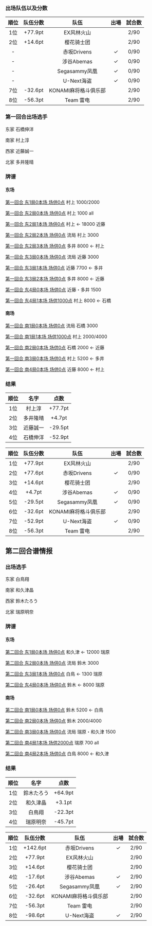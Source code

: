 ### 出场队伍以及分数
| 順位|队伍分数| 队伍               | 出場   | 試合数 |
|:---:|:------:|:------------------:|:------:|:------:|
|1位  |+77.9pt |EX风林火山          |        |2/90    |
|2位  |+14.6pt |樱花骑士团          |        |2/90    |
|-    |        |赤坂Drivens         | &check;|0/90    |
|-    |        |涉谷Abemas          | &check;|0/90    |
|-    |        |Segasammy凤凰       | &check;|0/90    |
|-    |        |U-Next海盗          | &check;|0/90    |
|7位  |-32.6pt |KONAMI麻将格斗俱乐部|        |2/90    |
|8位  |-56.3pt |Team 雷电           |        |2/90    |

### 第一回合出场选手
东家 石橋伸洋 

南家 村上淳

西家 近藤誠一 

北家 多井隆晴 

### 牌谱

#### 东场
[第一回合 东1局0本场 场供0点](http://tenhou.net/5/#json=%7B%22title%22%3A%5B%22M%E3%83%AA%E3%83%BC%E3%82%B02020%E3%80%80%E3%83%AC%E3%82%AE%E3%83%A5%E3%83%A9%E3%83%BC%E3%82%B7%E3%83%BC%E3%82%BA%E3%83%B3%2010%2F6%28%E7%81%AB%29%22%2c%22%E7%AC%AC1%E8%A9%A6%E5%90%88%E3%80%80%E6%9D%B11-0%20%E4%BE%9B%E8%A8%970%E7%82%B9%22%5D%2c%22name%22%3A%5B%22%E7%9F%B3%E6%A9%8B%E4%BC%B8%E6%B4%8B%28Pr%29%22%2c%22%E6%9D%91%E4%B8%8A%E6%B7%B3%28Dr%29%22%2c%22%E8%BF%91%E8%97%A4%E8%AA%A0%E4%B8%80%28Px%29%22%2c%22%E5%A4%9A%E4%BA%95%E9%9A%86%E6%99%B4%28Ab%29%22%5D%2c%22rule%22%3A%7B%22aka%22%3A1%7D%2c%22log%22%3A%5B%5B%5B0%2c0%2c0%5D%2c%5B25000%2c25000%2c25000%2c25000%5D%2c%5B16%5D%2c%5B17%5D%2c%5B44%2c23%2c32%2c34%2c38%2c26%2c27%2c23%2c13%2c17%2c43%2c29%2c14%5D%2c%5B11%2c24%2c24%2c37%2c22%2c12%2c17%2c51%2c45%2c31%2c16%2c35%2c25%2c18%5D%2c%5B60%2c29%2c38%2c60%2c43%2c44%2c34%2c12%2c60%2c32%2c31%2c16%2c%22r35%22%2c60%5D%2c%5B19%2c19%2c13%2c13%2c52%2c26%2c32%2c32%2c47%2c35%2c43%2c44%2c46%5D%2c%5B31%2c29%2c37%2c36%2c33%2c23%2c41%2c15%2c24%2c42%2c15%2c39%2c46%2c13%5D%2c%5B47%2c46%2c43%2c44%2c29%2c60%2c60%2c32%2c%22r15%22%2c60%2c60%2c60%2c60%5D%2c%5B21%2c21%2c29%2c46%2c43%2c44%2c47%2c14%2c31%2c33%2c35%2c38%2c39%5D%2c%5B42%2c18%2c42%2c53%2c32%2c33%2c29%2c19%2c45%2c16%2c33%2c21%2c22%5D%2c%5B14%2c60%2c35%2c60%2c33%2c60%2c32%2c38%2c29%2c42%2c16%2c60%2c33%5D%2c%5B34%2c37%2c38%2c12%2c12%2c11%2c15%2c22%2c22%2c26%2c28%2c28%2c44%5D%2c%5B18%2c42%2c14%2c18%2c46%2c14%2c37%2c24%2c41%2c47%2c36%2c27%2c45%5D%2c%5B60%2c60%2c11%2c60%2c34%2c26%2c44%2c38%2c15%2c41%2c47%2c12%2c46%5D%2c%5B%22%E5%92%8C%E4%BA%86%22%2c%5B-2000%2c6000%2c-1000%2c-1000%5D%2c%5B1%2c1%2c1%2c%2230%E7%AC%A63%E9%A3%9C1000-2000%E7%82%B9%22%2c%22%E7%AB%8B%E7%9B%B4%281%E9%A3%9C%29%22%2c%22%E9%96%80%E5%89%8D%E6%B8%85%E8%87%AA%E6%91%B8%E5%92%8C%281%E9%A3%9C%29%22%2c%22%E8%B5%A4%E3%83%89%E3%83%A9%281%E9%A3%9C%29%22%5D%5D%5D%5D%7D) 村上 1000/2000

[第一回合 东2局0本场 场供0点](http://tenhou.net/5/#json=%7B%22title%22%3A%5B%22M%E3%83%AA%E3%83%BC%E3%82%B02020%E3%80%80%E3%83%AC%E3%82%AE%E3%83%A5%E3%83%A9%E3%83%BC%E3%82%B7%E3%83%BC%E3%82%BA%E3%83%B3%2010%2F6%28%E6%9C%88%29%22%2c%22%E7%AC%AC1%E8%A9%A6%E5%90%88%E3%80%80%E6%9D%B12-0%20%E4%BE%9B%E8%A8%970%E7%82%B9%22%5D%2c%22name%22%3A%5B%22%E7%9F%B3%E6%A9%8B%E4%BC%B8%E6%B4%8B%28Pr%29%22%2c%22%E6%9D%91%E4%B8%8A%E6%B7%B3%28Dr%29%22%2c%22%E8%BF%91%E8%97%A4%E8%AA%A0%E4%B8%80%28Px%29%22%2c%22%E5%A4%9A%E4%BA%95%E9%9A%86%E6%99%B4%28Ab%29%22%5D%2c%22rule%22%3A%7B%22aka%22%3A1%7D%2c%22log%22%3A%5B%5B%5B1%2c0%2c0%5D%2c%5B22000%2c30000%2c24000%2c24000%5D%2c%5B43%5D%2c%5B13%5D%2c%5B26%2c43%2c42%2c44%2c32%2c53%2c38%2c38%2c21%2c22%2c12%2c16%2c19%5D%2c%5B42%2c24%2c47%2c23%2c32%2c44%2c21%2c%22c252426%22%2c31%2c19%2c19%2c19%5D%2c%5B19%2c21%2c32%2c12%2c60%2c43%2c16%2c47%2c60%2c60%2c60%2c60%5D%2c%5B46%2c29%2c43%2c31%2c11%2c47%2c18%2c27%2c28%2c29%2c37%2c38%2c39%5D%2c%5B37%2c33%2c14%2c12%2c13%2c46%2c41%2c26%2c18%2c17%2c27%2c24%2c18%5D%2c%5B47%2c46%2c43%2c14%2c37%2c60%2c60%2c33%2c%22r31%22%2c60%2c60%2c60%5D%2c%5B43%2c23%2c23%2c25%2c27%2c33%2c36%2c45%2c45%2c14%2c16%2c16%2c42%5D%2c%5B47%2c52%2c21%2c31%2c14%2c12%2c28%2c33%2c45%2c17%2c26%2c46%5D%2c%5B43%2c47%2c60%2c14%2c60%2c60%2c36%2c28%2c31%2c45%2c27%2c60%5D%2c%5B44%2c31%2c32%2c37%2c38%2c16%2c18%2c41%2c47%2c25%2c26%2c28%2c11%5D%2c%5B39%2c12%2c41%2c37%2c13%2c15%2c25%2c11%2c11%2c24%2c35%2c22%5D%2c%5B11%2c60%2c28%2c47%2c60%2c18%2c37%2c25%2c37%2c31%2c41%2c24%5D%2c%5B%22%E5%92%8C%E4%BA%86%22%2c%5B-1000%2c4000%2c-1000%2c-1000%5D%2c%5B1%2c1%2c1%2c%2230%E7%AC%A62%E9%A3%9C1000%E7%82%B9%E2%88%80%22%2c%22%E7%AB%8B%E7%9B%B4%281%E9%A3%9C%29%22%2c%22%E9%96%80%E5%89%8D%E6%B8%85%E8%87%AA%E6%91%B8%E5%92%8C%281%E9%A3%9C%29%22%5D%5D%5D%5D%7D) 村上  1000 all

[第一回合 东2局1本场 场供0点](http://tenhou.net/5/#json=%7B%22title%22%3A%5B%22M%E3%83%AA%E3%83%BC%E3%82%B02020%E3%80%80%E3%83%AC%E3%82%AE%E3%83%A5%E3%83%A9%E3%83%BC%E3%82%B7%E3%83%BC%E3%82%BA%E3%83%B3%2010%2F6%28%E7%81%AB%29%22%2c%22%E7%AC%AC1%E8%A9%A6%E5%90%88%E3%80%80%E6%9D%B12-1%20%E4%BE%9B%E8%A8%970%E7%82%B9%22%5D%2c%22name%22%3A%5B%22%E7%9F%B3%E6%A9%8B%E4%BC%B8%E6%B4%8B%28Pr%29%22%2c%22%E6%9D%91%E4%B8%8A%E6%B7%B3%28Dr%29%22%2c%22%E8%BF%91%E8%97%A4%E8%AA%A0%E4%B8%80%28Px%29%22%2c%22%E5%A4%9A%E4%BA%95%E9%9A%86%E6%99%B4%28Ab%29%22%5D%2c%22rule%22%3A%7B%22aka%22%3A1%7D%2c%22log%22%3A%5B%5B%5B1%2c1%2c0%5D%2c%5B21000%2c33000%2c23000%2c23000%5D%2c%5B32%5D%2c%5B15%5D%2c%5B37%2c43%2c43%2c42%2c46%2c45%2c23%2c24%2c27%2c27%2c29%2c34%2c17%5D%2c%5B13%2c23%2c22%2c27%2c31%2c22%2c41%2c29%2c47%2c14%5D%2c%5B42%2c46%2c45%2c29%2c60%2c37%2c60%2c60%2c60%2c60%5D%2c%5B31%2c33%2c34%2c12%2c13%2c14%2c42%2c16%2c16%2c36%2c36%2c37%2c37%5D%2c%5B27%2c19%2c43%2c47%2c44%2c15%2c38%2c21%2c38%2c14%2c26%5D%2c%5B42%2c60%2c31%2c43%2c60%2c27%2c47%2c60%2c12%2c%22r14%22%2c60%5D%2c%5B21%2c22%2c23%2c28%2c17%2c32%2c33%2c33%2c34%2c36%2c39%2c41%2c47%5D%2c%5B35%2c41%2c53%2c28%2c25%2c13%2c11%2c42%2c%22c121113%22%2c51%2c32%5D%2c%5B41%2c60%2c39%2c47%2c60%2c17%2c35%2c60%2c36%2c60%2c60%5D%2c%5B47%2c11%2c11%2c17%2c19%2c19%2c21%2c22%2c25%2c52%2c26%2c46%2c42%5D%2c%5B29%2c36%2c41%2c28%2c32%2c16%2c43%2c19%2c18%2c12%5D%2c%5B60%2c46%2c47%2c60%2c22%2c21%2c32%2c25%2c43%2c42%5D%2c%5B%22%E5%92%8C%E4%BA%86%22%2c%5B0%2c19300%2c-18300%2c0%5D%2c%5B1%2c2%2c1%2c%22%E8%B7%B3%E6%BA%8018000%E7%82%B9%22%2c%22%E7%AB%8B%E7%9B%B4%281%E9%A3%9C%29%22%2c%22%E6%96%AD%E5%B9%BA%E4%B9%9D%281%E9%A3%9C%29%22%2c%22%E5%B9%B3%E5%92%8C%281%E9%A3%9C%29%22%2c%22%E4%B8%80%E7%9B%83%E5%8F%A3%281%E9%A3%9C%29%22%2c%22%E3%83%89%E3%83%A9%281%E9%A3%9C%29%22%2c%22%E8%A3%8F%E3%83%89%E3%83%A9%282%E9%A3%9C%29%22%5D%5D%5D%5D%7D) 村上 <- 18000 近藤

[第一回合 东2局2本场 场供0点](http://tenhou.net/5/#json=%7B%22title%22%3A%5B%22M%E3%83%AA%E3%83%BC%E3%82%B02020%E3%80%80%E3%83%AC%E3%82%AE%E3%83%A5%E3%83%A9%E3%83%BC%E3%82%B7%E3%83%BC%E3%82%BA%E3%83%B3%2010%2F6%28%E7%81%AB%29%22%2c%22%E7%AC%AC1%E8%A9%A6%E5%90%88%E3%80%80%E6%9D%B12-2%20%E4%BE%9B%E8%A8%970%E7%82%B9%22%5D%2c%22name%22%3A%5B%22%E7%9F%B3%E6%A9%8B%E4%BC%B8%E6%B4%8B%28Pr%29%22%2c%22%E6%9D%91%E4%B8%8A%E6%B7%B3%28Dr%29%22%2c%22%E8%BF%91%E8%97%A4%E8%AA%A0%E4%B8%80%28Px%29%22%2c%22%E5%A4%9A%E4%BA%95%E9%9A%86%E6%99%B4%28Ab%29%22%5D%2c%22rule%22%3A%7B%22aka%22%3A1%7D%2c%22log%22%3A%5B%5B%5B1%2c2%2c0%5D%2c%5B21000%2c51300%2c4700%2c23000%5D%2c%5B14%5D%2c%5B%5D%2c%5B11%2c16%2c18%2c21%2c22%2c27%2c28%2c33%2c34%2c53%2c39%2c45%2c43%5D%2c%5B18%2c27%2c32%2c35%2c14%2c16%2c51%2c23%2c17%2c21%2c25%2c46%2c33%2c17%2c45%2c26%2c13%5D%2c%5B11%2c43%2c45%2c39%2c22%2c21%2c18%2c18%2c35%2c32%2c53%2c34%2c60%2c33%2c60%2c51%2c60%5D%2c%5B21%2c23%2c12%2c47%2c26%2c29%2c42%2c43%2c44%2c41%2c41%2c37%2c34%5D%2c%5B42%2c24%2c15%2c%2241p4141%22%2c37%2c32%2c%22c222123%22%2c23%2c45%2c36%2c13%2c37%2c38%2c43%2c11%2c41%2c11%2c25%2c36%5D%2c%5B37%2c34%2c12%2c44%2c60%2c60%2c47%2c29%2c60%2c60%2c60%2c60%2c60%2c26%2c60%2c%2241k414141%22%2c60%2c15%2c60%5D%2c%5B11%2c15%2c19%2c46%2c47%2c44%2c31%2c34%2c36%2c25%2c27%2c28%2c29%5D%2c%5B32%2c14%2c45%2c31%2c34%2c12%2c19%2c12%2c17%2c24%2c13%2c14%2c47%2c29%2c19%2c18%2c16%2c29%5D%2c%5B44%2c19%2c31%2c60%2c11%2c60%2c47%2c60%2c36%2c32%2c45%2c34%2c34%2c60%2c47%2c19%2c13%2c60%5D%2c%5B46%2c44%2c41%2c21%2c22%2c23%2c24%2c16%2c33%2c33%2c35%2c38%2c39%5D%2c%5B24%2c19%2c31%2c22%2c39%2c44%2c13%2c42%2c42%2c26%2c52%2c37%2c47%2c32%2c18%2c31%2c26%2c22%5D%2c%5B44%2c60%2c41%2c46%2c21%2c60%2c60%2c38%2c31%2c35%2c39%2c60%2c39%2c47%2c32%2c60%2c33%2c33%5D%2c%5B%22%E6%B5%81%E5%B1%80%22%2c%5B-1000%2c3000%2c-1000%2c-1000%5D%5D%5D%5D%7D) 流局 村上 3000

[第一回合 东2局3本场 场供0点](http://tenhou.net/5/#json=%7B%22title%22%3A%5B%22M%E3%83%AA%E3%83%BC%E3%82%B02020%E3%80%80%E3%83%AC%E3%82%AE%E3%83%A5%E3%83%A9%E3%83%BC%E3%82%B7%E3%83%BC%E3%82%BA%E3%83%B3%2010%2F6%28%E7%81%AB%29%22%2c%22%E7%AC%AC1%E8%A9%A6%E5%90%88%E3%80%80%E6%9D%B12-3%20%E4%BE%9B%E8%A8%970%E7%82%B9%22%5D%2c%22name%22%3A%5B%22%E7%9F%B3%E6%A9%8B%E4%BC%B8%E6%B4%8B%28Pr%29%22%2c%22%E6%9D%91%E4%B8%8A%E6%B7%B3%28Dr%29%22%2c%22%E8%BF%91%E8%97%A4%E8%AA%A0%E4%B8%80%28Px%29%22%2c%22%E5%A4%9A%E4%BA%95%E9%9A%86%E6%99%B4%28Ab%29%22%5D%2c%22rule%22%3A%7B%22aka%22%3A1%7D%2c%22log%22%3A%5B%5B%5B1%2c3%2c0%5D%2c%5B20000%2c54300%2c3700%2c22000%5D%2c%5B29%5D%2c%5B14%5D%2c%5B32%2c33%2c36%2c37%2c38%2c11%2c11%2c13%2c16%2c21%2c22%2c25%2c26%5D%2c%5B42%2c44%2c27%2c39%2c35%2c22%2c46%2c28%2c16%2c32%5D%2c%5B60%2c60%2c13%2c60%2c38%2c33%2c35%2c21%2c46%2c37%5D%2c%5B12%2c14%2c15%2c16%2c17%2c19%2c21%2c28%2c22%2c35%2c37%2c43%2c47%5D%2c%5B18%2c43%2c31%2c38%2c33%2c36%2c17%2c21%2c46%2c13%2c14%5D%2c%5B47%2c28%2c60%2c35%2c60%2c%22r12%22%2c60%2c60%2c60%2c60%2c60%5D%2c%5B44%2c11%2c51%2c16%2c19%2c23%2c28%2c45%2c42%2c31%2c32%2c38%2c38%5D%2c%5B24%2c26%2c27%2c33%2c12%2c39%2c43%2c34%2c41%2c47%5D%2c%5B44%2c19%2c11%2c45%2c60%2c42%2c60%2c31%2c39%2c60%5D%2c%5B36%2c37%2c12%2c13%2c15%2c24%2c25%2c26%2c27%2c42%2c42%2c43%2c46%5D%2c%5B23%2c23%2c41%2c52%2c34%2c19%2c17%2c34%2c53%2c37%5D%2c%5B46%2c60%2c60%2c15%2c60%2c43%2c60%2c60%2c%22r19%22%2c60%5D%2c%5B%22%E5%92%8C%E4%BA%86%22%2c%5B0%2c-8900%2c0%2c10900%5D%2c%5B3%2c1%2c3%2c%22%E6%BA%80%E8%B2%AB8000%E7%82%B9%22%2c%22%E7%AB%8B%E7%9B%B4%281%E9%A3%9C%29%22%2c%22%E5%B9%B3%E5%92%8C%281%E9%A3%9C%29%22%2c%22%E8%B5%A4%E3%83%89%E3%83%A9%282%E9%A3%9C%29%22%5D%5D%5D%5D%7D) 多井 8000 <- 村上

[第一回合 东3局0本场 场供0点](http://tenhou.net/5/#json=%7B%22title%22%3A%5B%22M%E3%83%AA%E3%83%BC%E3%82%B02020%E3%80%80%E3%83%AC%E3%82%AE%E3%83%A5%E3%83%A9%E3%83%BC%E3%82%B7%E3%83%BC%E3%82%BA%E3%83%B3%2010%2F6%28%E7%81%AB%29%22%2c%22%E7%AC%AC1%E8%A9%A6%E5%90%88%E3%80%80%E6%9D%B13-0%20%E4%BE%9B%E8%A8%970%E7%82%B9%22%5D%2c%22name%22%3A%5B%22%E7%9F%B3%E6%A9%8B%E4%BC%B8%E6%B4%8B%28Pr%29%22%2c%22%E6%9D%91%E4%B8%8A%E6%B7%B3%28Dr%29%22%2c%22%E8%BF%91%E8%97%A4%E8%AA%A0%E4%B8%80%28Px%29%22%2c%22%E5%A4%9A%E4%BA%95%E9%9A%86%E6%99%B4%28Ab%29%22%5D%2c%22rule%22%3A%7B%22aka%22%3A1%7D%2c%22log%22%3A%5B%5B%5B2%2c0%2c0%5D%2c%5B20000%2c44400%2c3700%2c31900%5D%2c%5B41%5D%2c%5B%5D%2c%5B13%2c13%2c14%2c14%2c34%2c53%2c25%2c28%2c28%2c39%2c44%2c42%2c18%5D%2c%5B34%2c47%2c37%2c33%2c29%2c17%2c39%2c25%2c21%2c15%2c32%2c24%2c15%2c12%2c32%2c36%2c22%5D%2c%5B39%2c60%2c18%2c37%2c60%2c60%2c44%2c39%2c60%2c28%2c28%2c14%2c13%2c13%2c14%2c25%2c60%5D%2c%5B12%2c14%2c15%2c17%2c22%2c32%2c36%2c38%2c26%2c27%2c27%2c27%2c45%5D%2c%5B31%2c39%2c34%2c35%2c16%2c12%2c45%2c23%2c42%2c26%2c31%2c26%2c24%2c19%2c11%2c46%2c%22c222324%22%5D%2c%5B45%2c22%2c12%2c17%2c31%2c32%2c60%2c12%2c14%2c16%2c60%2c27%2c27%2c27%2c19%2c11%2c46%5D%2c%5B21%2c22%2c24%2c29%2c41%2c41%2c16%2c17%2c17%2c37%2c38%2c38%2c44%5D%2c%5B36%2c51%2c44%2c13%2c37%2c28%2c46%2c%224141p41%22%2c47%2c24%2c11%2c18%2c16%2c18%2c18%2c25%2c52%2c46%2c23%5D%2c%5B44%2c29%2c60%2c21%2c13%2c60%2c60%2c17%2c60%2c22%2c60%2c60%2c60%2c60%2c60%2c60%2c60%2c60%2c60%5D%2c%5B21%2c22%2c23%2c23%2c28%2c34%2c35%2c11%2c13%2c14%2c16%2c44%2c39%5D%2c%5B19%2c12%2c42%2c41%2c36%2c43%2c43%2c32%2c19%2c31%2c46%2c27%2c29%2c35%2c45%2c33%2c11%2c47%2c31%5D%2c%5B60%2c39%2c44%2c23%2c28%2c60%2c41%2c60%2c60%2c43%2c60%2c16%2c31%2c27%2c14%2c29%2c60%2c60%2c23%5D%2c%5B%22%E6%B5%81%E5%B1%80%22%2c%5B-1000%2c-1000%2c3000%2c-1000%5D%5D%5D%5D%7D) 流局 近藤 3000

[第一回合 东3局1本场 场供0点](http://tenhou.net/5/#json=%7B%22title%22%3A%5B%22M%E3%83%AA%E3%83%BC%E3%82%B02020%E3%80%80%E3%83%AC%E3%82%AE%E3%83%A5%E3%83%A9%E3%83%BC%E3%82%B7%E3%83%BC%E3%82%BA%E3%83%B3%2010%2F6%28%E7%81%AB%29%22%2c%22%E7%AC%AC1%E8%A9%A6%E5%90%88%E3%80%80%E6%9D%B13-1%20%E4%BE%9B%E8%A8%970%E7%82%B9%22%5D%2c%22name%22%3A%5B%22%E7%9F%B3%E6%A9%8B%E4%BC%B8%E6%B4%8B%28Pr%29%22%2c%22%E6%9D%91%E4%B8%8A%E6%B7%B3%28Dr%29%22%2c%22%E8%BF%91%E8%97%A4%E8%AA%A0%E4%B8%80%28Px%29%22%2c%22%E5%A4%9A%E4%BA%95%E9%9A%86%E6%99%B4%28Ab%29%22%5D%2c%22rule%22%3A%7B%22aka%22%3A1%7D%2c%22log%22%3A%5B%5B%5B2%2c1%2c0%5D%2c%5B19000%2c43400%2c6700%2c30900%5D%2c%5B34%5D%2c%5B18%5D%2c%5B42%2c31%2c31%2c33%2c36%2c21%2c22%2c25%2c26%2c28%2c28%2c14%2c16%5D%2c%5B13%2c35%2c27%2c44%2c12%2c52%2c37%2c39%2c14%2c24%2c43%2c24%2c45%5D%2c%5B42%2c16%2c22%2c21%2c44%2c25%2c%22r33%22%2c60%2c60%2c60%2c60%2c60%2c60%5D%2c%5B42%2c31%2c38%2c11%2c11%2c11%2c12%2c18%2c45%2c22%2c25%2c26%2c29%5D%2c%5B39%2c32%2c53%2c47%2c38%2c44%2c23%2c34%2c46%2c31%2c17%2c34%2c44%5D%2c%5B45%2c29%2c22%2c18%2c12%2c42%2c25%2c39%2c11%2c11%2c11%2c23%2c44%5D%2c%5B11%2c12%2c13%2c17%2c32%2c34%2c35%2c35%2c37%2c38%2c21%2c46%2c44%5D%2c%5B19%2c33%2c15%2c19%2c27%2c17%2c33%2c18%2c22%2c23%2c43%2c39%2c42%2c21%5D%2c%5B44%2c21%2c46%2c60%2c60%2c15%2c19%2c33%2c60%2c60%2c60%2c%22r18%22%2c60%2c60%5D%2c%5B42%2c16%2c16%2c47%2c21%2c23%2c28%2c29%2c32%2c36%2c37%2c41%2c19%5D%2c%5B45%2c41%2c26%2c13%2c14%2c15%2c16%2c39%2c43%2c26%2c17%2c36%2c14%2c38%5D%2c%5B19%2c32%2c29%2c47%2c23%2c45%2c21%2c16%2c39%2c16%2c43%2c42%2c15%2c17%5D%2c%5B%22%E5%92%8C%E4%BA%86%22%2c%5B0%2c0%2c10000%2c-8000%5D%2c%5B2%2c3%2c2%2c%2240%E7%AC%A63%E9%A3%9C7700%E7%82%B9%22%2c%22%E7%AB%8B%E7%9B%B4%281%E9%A3%9C%29%22%2c%22%E3%83%89%E3%83%A9%282%E9%A3%9C%29%22%5D%5D%5D%5D%7D) 近藤 7700 <- 多井

[第一回合 东3局2本场 场供0点](http://tenhou.net/5/#json=%7B%22title%22%3A%5B%22M%E3%83%AA%E3%83%BC%E3%82%B02020%E3%80%80%E3%83%AC%E3%82%AE%E3%83%A5%E3%83%A9%E3%83%BC%E3%82%B7%E3%83%BC%E3%82%BA%E3%83%B3%2010%2F6%28%E7%81%AB%29%22%2c%22%E7%AC%AC1%E8%A9%A6%E5%90%88%E3%80%80%E6%9D%B13-2%20%E4%BE%9B%E8%A8%970%E7%82%B9%22%5D%2c%22name%22%3A%5B%22%E7%9F%B3%E6%A9%8B%E4%BC%B8%E6%B4%8B%28Pr%29%22%2c%22%E6%9D%91%E4%B8%8A%E6%B7%B3%28Dr%29%22%2c%22%E8%BF%91%E8%97%A4%E8%AA%A0%E4%B8%80%28Px%29%22%2c%22%E5%A4%9A%E4%BA%95%E9%9A%86%E6%99%B4%28Ab%29%22%5D%2c%22rule%22%3A%7B%22aka%22%3A1%7D%2c%22log%22%3A%5B%5B%5B2%2c2%2c0%5D%2c%5B18000%2c43400%2c15700%2c22900%5D%2c%5B24%5D%2c%5B%5D%2c%5B43%2c43%2c44%2c44%2c22%2c22%2c13%2c13%2c14%2c18%2c19%2c36%2c28%5D%2c%5B27%2c%22c511314%22%2c25%2c36%2c31%2c32%2c35%2c47%2c12%5D%2c%5B19%2c36%2c13%2c60%2c60%2c18%2c22%2c22%2c28%5D%2c%5B32%2c23%2c23%2c11%2c11%2c26%2c27%2c45%2c16%2c17%2c14%2c39%2c42%5D%2c%5B19%2c26%2c33%2c22%2c42%2c11%2c24%2c18%2c37%5D%2c%5B45%2c42%2c26%2c23%2c39%2c14%2c23%2c16%2c22%5D%2c%5B11%2c12%2c12%2c13%2c13%2c46%2c45%2c45%2c35%2c36%2c38%2c22%2c23%5D%2c%5B38%2c41%2c28%2c24%2c25%2c26%2c14%2c31%2c16%2c35%5D%2c%5B46%2c60%2c60%2c45%2c22%2c23%2c%22r45%22%2c60%2c60%2c60%5D%2c%5B51%2c31%2c32%2c34%2c34%2c53%2c37%2c38%2c42%2c47%2c19%2c46%2c46%5D%2c%5B%22p464646%22%2c34%2c28%2c39%2c24%2c33%2c18%2c16%2c15%5D%2c%5B19%2c51%2c60%2c47%2c60%2c42%2c60%2c60%2c60%5D%2c%5B%22%E5%92%8C%E4%BA%86%22%2c%5B0%2c0%2c-8600%2c9600%5D%2c%5B3%2c2%2c3%2c%22%E6%BA%80%E8%B2%AB8000%E7%82%B9%22%2c%22%E6%B7%B7%E4%B8%80%E8%89%B2%282%E9%A3%9C%29%22%2c%22%E5%BD%B9%E7%89%8C%20%E7%99%BC%281%E9%A3%9C%29%22%2c%22%E8%B5%A4%E3%83%89%E3%83%A9%281%E9%A3%9C%29%22%5D%5D%5D%5D%7D) 多井 8000 <- 近藤

[第一回合 东4局0本场 场供0点](http://tenhou.net/5/#json=%7B%22title%22%3A%5B%22M%E3%83%AA%E3%83%BC%E3%82%B02020%E3%80%80%E3%83%AC%E3%82%AE%E3%83%A5%E3%83%A9%E3%83%BC%E3%82%B7%E3%83%BC%E3%82%BA%E3%83%B3%2010%2F6%28%E7%81%AB%29%22%2c%22%E7%AC%AC1%E8%A9%A6%E5%90%88%E3%80%80%E6%9D%B14-0%20%E4%BE%9B%E8%A8%970%E7%82%B9%22%5D%2c%22name%22%3A%5B%22%E7%9F%B3%E6%A9%8B%E4%BC%B8%E6%B4%8B%28Pr%29%22%2c%22%E6%9D%91%E4%B8%8A%E6%B7%B3%28Dr%29%22%2c%22%E8%BF%91%E8%97%A4%E8%AA%A0%E4%B8%80%28Px%29%22%2c%22%E5%A4%9A%E4%BA%95%E9%9A%86%E6%99%B4%28Ab%29%22%5D%2c%22rule%22%3A%7B%22aka%22%3A1%7D%2c%22log%22%3A%5B%5B%5B3%2c0%2c0%5D%2c%5B18000%2c43400%2c6100%2c32500%5D%2c%5B14%5D%2c%5B%5D%2c%5B42%2c44%2c45%2c17%2c18%2c19%2c32%2c22%2c26%2c28%2c12%2c35%2c39%5D%2c%5B38%2c37%2c33%2c33%2c16%2c19%2c11%2c23%2c12%2c15%2c46%2c16%2c38%2c21%2c12%2c46%2c39%2c31%5D%2c%5B44%2c45%2c22%2c26%2c32%2c42%2c37%2c35%2c33%2c33%2c19%2c38%2c60%2c28%2c11%2c19%2c18%2c60%5D%2c%5B36%2c36%2c42%2c42%2c22%2c25%2c27%2c27%2c29%2c46%2c43%2c47%2c11%5D%2c%5B39%2c29%2c14%2c34%2c12%2c32%2c13%2c15%2c51%2c13%2c28%2c27%2c35%2c18%2c29%2c17%2c47%5D%2c%5B47%2c22%2c29%2c29%2c42%2c34%2c60%2c42%2c32%2c60%2c60%2c36%2c11%2c25%2c60%2c36%2c35%5D%2c%5B45%2c14%2c16%2c17%2c41%2c38%2c23%2c24%2c25%2c26%2c28%2c44%2c44%5D%2c%5B45%2c%2245p4545%22%2c36%2c34%2c35%2c21%2c21%2c11%2c24%2c34%2c22%2c31%2c43%2c23%2c24%2c39%2c43%2c15%5D%2c%5B38%2c14%2c60%2c41%2c26%2c44%2c44%2c35%2c34%2c60%2c28%2c60%2c60%2c11%2c25%2c22%2c60%2c39%5D%2c%5B13%2c13%2c14%2c17%2c18%2c32%2c33%2c37%2c23%2c24%2c26%2c29%2c41%5D%2c%5B31%2c22%2c37%2c19%2c32%2c44%2c34%2c53%2c33%2c31%2c19%2c38%2c47%2c11%2c25%2c18%2c41%2c42%5D%2c%5B29%2c41%2c26%2c%22r13%22%2c60%2c60%2c60%2c60%2c60%2c60%2c60%2c60%2c60%2c60%2c60%2c60%2c60%2c60%5D%2c%5B%22%E6%B5%81%E5%B1%80%22%2c%5B-1500%2c-1500%2c1500%2c1500%5D%5D%5D%5D%7D) 近藤・多井 1500

[第一回合 东4局1本场 场供1000点](http://tenhou.net/5/#json=%7B%22title%22%3A%5B%22M%E3%83%AA%E3%83%BC%E3%82%B02020%E3%80%80%E3%83%AC%E3%82%AE%E3%83%A5%E3%83%A9%E3%83%BC%E3%82%B7%E3%83%BC%E3%82%BA%E3%83%B3%2010%2F6%28%E7%81%AB%29%22%2c%22%E7%AC%AC1%E8%A9%A6%E5%90%88%E3%80%80%E6%9D%B14-1%20%E4%BE%9B%E8%A8%971000%E7%82%B9%22%5D%2c%22name%22%3A%5B%22%E7%9F%B3%E6%A9%8B%E4%BC%B8%E6%B4%8B%28Pr%29%22%2c%22%E6%9D%91%E4%B8%8A%E6%B7%B3%28Dr%29%22%2c%22%E8%BF%91%E8%97%A4%E8%AA%A0%E4%B8%80%28Px%29%22%2c%22%E5%A4%9A%E4%BA%95%E9%9A%86%E6%99%B4%28Ab%29%22%5D%2c%22rule%22%3A%7B%22aka%22%3A1%7D%2c%22log%22%3A%5B%5B%5B3%2c1%2c1%5D%2c%5B16500%2c41900%2c7600%2c33000%5D%2c%5B45%2c25%5D%2c%5B%5D%2c%5B36%2c21%2c22%2c24%2c25%2c27%2c13%2c17%2c31%2c32%2c43%2c46%2c47%5D%2c%5B16%2c42%2c25%2c41%2c21%2c43%2c42%2c24%2c33%2c42%2c41%2c37%2c46%2c44%2c%22c181617%22%2c22%5D%2c%5B43%2c21%2c22%2c27%2c60%2c25%2c13%2c60%2c47%2c41%2c60%2c43%2c25%2c24%2c44%2c60%5D%2c%5B12%2c13%2c32%2c33%2c34%2c35%2c37%2c38%2c43%2c27%2c28%2c28%2c29%5D%2c%5B23%2c44%2c15%2c24%2c14%2c12%2c47%2c43%2c17%2c17%2c14%2c45%2c13%2c26%2c12%5D%2c%5B43%2c60%2c28%2c15%2c35%2c37%2c38%2c60%2c60%2c60%2c60%2c60%2c60%2c47%2c29%5D%2c%5B11%2c19%2c14%2c15%2c45%2c45%2c52%2c36%2c37%2c38%2c39%2c39%2c39%5D%2c%5B34%2c28%2c39%2c44%2c33%2c11%2c26%2c11%2c36%2c37%2c23%2c23%2c12%2c47%2c18%2c23%5D%2c%5B11%2c60%2c19%2c60%2c%22393939a39%22%2c60%2c14%2c60%2c15%2c36%2c60%2c60%2c60%2c37%2c60%2c60%5D%2c%5B46%2c11%2c13%2c51%2c16%2c17%2c26%2c29%2c31%2c34%2c34%2c36%2c41%5D%2c%5B47%2c18%2c27%2c29%2c19%2c27%2c18%2c32%2c24%2c31%2c38%2c15%2c19%2c19%2c29%2c18%5D%2c%5B29%2c31%2c47%2c60%2c41%2c36%2c27%2c18%2c60%2c60%2c60%2c32%2c15%2c11%2c18%2c29%5D%2c%5B%22%E5%92%8C%E4%BA%86%22%2c%5B-8300%2c9300%2c0%2c0%5D%2c%5B1%2c0%2c1%2c%22%E6%BA%80%E8%B2%AB8000%E7%82%B9%22%2c%22%E5%B9%B3%E5%92%8C%281%E9%A3%9C%29%22%2c%22%E6%96%AD%E5%B9%BA%E4%B9%9D%281%E9%A3%9C%29%22%2c%22%E4%B8%89%E8%89%B2%E5%90%8C%E9%A0%86%282%E9%A3%9C%29%22%2c%22%E3%83%89%E3%83%A9%281%E9%A3%9C%29%22%5D%5D%5D%5D%7D) 村上 8000 <- 石橋

#### 南场
[第一回合 南1局0本场 场供0点](http://tenhou.net/5/#json=%7B%22title%22%3A%5B%22M%E3%83%AA%E3%83%BC%E3%82%B02020%E3%80%80%E3%83%AC%E3%82%AE%E3%83%A5%E3%83%A9%E3%83%BC%E3%82%B7%E3%83%BC%E3%82%BA%E3%83%B3%2010%2F6%28%E7%81%AB%29%22%2c%22%E7%AC%AC1%E8%A9%A6%E5%90%88%E3%80%80%E5%8D%971-0%20%E4%BE%9B%E8%A8%970%E7%82%B9%22%5D%2c%22name%22%3A%5B%22%E7%9F%B3%E6%A9%8B%E4%BC%B8%E6%B4%8B%28Pr%29%22%2c%22%E6%9D%91%E4%B8%8A%E6%B7%B3%28Dr%29%22%2c%22%E8%BF%91%E8%97%A4%E8%AA%A0%E4%B8%80%28Px%29%22%2c%22%E5%A4%9A%E4%BA%95%E9%9A%86%E6%99%B4%28Ab%29%22%5D%2c%22rule%22%3A%7B%22aka%22%3A1%7D%2c%22log%22%3A%5B%5B%5B4%2c0%2c0%5D%2c%5B8200%2c51200%2c7600%2c33000%5D%2c%5B29%5D%2c%5B%5D%2c%5B47%2c13%2c14%2c16%2c17%2c17%2c31%2c32%2c33%2c26%2c27%2c28%2c42%5D%2c%5B43%2c18%2c31%2c23%2c43%2c34%2c37%2c19%2c38%2c32%2c41%2c24%2c37%2c47%2c44%2c47%2c46%2c43%5D%2c%5B42%2c47%2c43%2c17%2c60%2c%22r23%22%2c60%2c60%2c60%2c60%2c60%2c60%2c60%2c60%2c60%2c60%2c60%2c60%5D%2c%5B45%2c46%2c44%2c29%2c29%2c37%2c39%2c39%2c14%2c33%2c11%2c19%2c16%5D%2c%5B32%2c15%2c22%2c24%2c24%2c25%2c23%2c19%2c45%2c24%2c41%2c27%2c47%2c13%2c26%2c15%2c12%2c21%5D%2c%5B46%2c45%2c11%2c44%2c60%2c19%2c37%2c60%2c60%2c39%2c39%2c41%2c24%2c47%2c32%2c33%2c29%2c29%5D%2c%5B43%2c46%2c33%2c53%2c36%2c52%2c12%2c13%2c51%2c15%2c18%2c18%2c45%5D%2c%5B14%2c41%2c23%2c38%2c%22c242352%22%2c39%2c%22c375336%22%2c36%2c36%2c38%2c42%2c33%2c11%2c21%2c38%2c11%2c22%2c25%5D%2c%5B46%2c60%2c45%2c60%2c33%2c43%2c39%2c60%2c60%2c60%2c60%2c60%2c60%2c60%2c60%2c60%2c60%2c14%5D%2c%5B21%2c21%2c26%2c27%2c28%2c35%2c14%2c16%2c16%2c17%2c17%2c19%2c46%5D%2c%5B41%2c13%2c45%2c26%2c25%2c34%2c36%2c23%2c35%2c22%2c28%2c32%2c29%2c37%2c18%2c34%2c34%2c44%5D%2c%5B46%2c19%2c41%2c45%2c35%2c17%2c17%2c36%2c23%2c35%2c26%2c26%2c32%2c60%2c21%2c21%2c22%2c14%5D%2c%5B%22%E6%B5%81%E5%B1%80%22%2c%5B3000%2c-1000%2c-1000%2c-1000%5D%5D%5D%5D%7D) 流局 石橋 3000 

[第一回合 南1局1本场 场供1000点](http://tenhou.net/5/#json=%7B%22title%22%3A%5B%22M%E3%83%AA%E3%83%BC%E3%82%B02020%E3%80%80%E3%83%AC%E3%82%AE%E3%83%A5%E3%83%A9%E3%83%BC%E3%82%B7%E3%83%BC%E3%82%BA%E3%83%B3%2010%2F6%28%E7%81%AB%29%22%2c%22%E7%AC%AC1%E8%A9%A6%E5%90%88%E3%80%80%E5%8D%971-1%20%E4%BE%9B%E8%A8%971000%E7%82%B9%22%5D%2c%22name%22%3A%5B%22%E7%9F%B3%E6%A9%8B%E4%BC%B8%E6%B4%8B%28Pr%29%22%2c%22%E6%9D%91%E4%B8%8A%E6%B7%B3%28Dr%29%22%2c%22%E8%BF%91%E8%97%A4%E8%AA%A0%E4%B8%80%28Px%29%22%2c%22%E5%A4%9A%E4%BA%95%E9%9A%86%E6%99%B4%28Ab%29%22%5D%2c%22rule%22%3A%7B%22aka%22%3A1%7D%2c%22log%22%3A%5B%5B%5B4%2c1%2c1%5D%2c%5B10200%2c50200%2c6600%2c32000%5D%2c%5B33%5D%2c%5B15%5D%2c%5B42%2c25%2c26%2c27%2c29%2c11%2c14%2c17%2c18%2c19%2c43%2c43%2c34%5D%2c%5B31%2c16%2c15%2c24%2c31%2c44%2c37%2c21%5D%2c%5B60%2c42%2c29%2c27%2c60%2c60%2c60%2c60%5D%2c%5B12%2c13%2c14%2c21%2c41%2c34%2c53%2c36%2c29%2c28%2c26%2c45%2c17%5D%2c%5B39%2c22%2c19%2c18%2c22%2c52%2c33%2c27%5D%2c%5B45%2c41%2c39%2c29%2c%22r21%22%2c60%2c60%5D%2c%5B45%2c33%2c33%2c36%2c38%2c39%2c12%2c16%2c23%2c24%2c24%2c27%2c27%5D%2c%5B37%2c44%2c21%2c19%2c32%2c13%2c17%5D%2c%5B45%2c60%2c60%2c60%2c39%2c24%2c33%5D%2c%5B32%2c32%2c34%2c36%2c26%2c12%2c13%2c14%2c15%2c51%2c16%2c47%2c39%5D%2c%5B46%2c25%2c46%2c28%2c21%2c%22c242526%22%2c25%5D%2c%5B39%2c47%2c15%2c60%2c60%2c46%2c60%5D%2c%5B%22%E5%92%8C%E4%BA%86%22%2c%5B-4100%2c10300%2c-2100%2c-2100%5D%2c%5B1%2c1%2c1%2c%22%E6%BA%80%E8%B2%AB2000-4000%E7%82%B9%22%2c%22%E7%AB%8B%E7%9B%B4%281%E9%A3%9C%29%22%2c%22%E9%96%80%E5%89%8D%E6%B8%85%E8%87%AA%E6%91%B8%E5%92%8C%281%E9%A3%9C%29%22%2c%22%E3%83%89%E3%83%A9%281%E9%A3%9C%29%22%2c%22%E8%B5%A4%E3%83%89%E3%83%A9%281%E9%A3%9C%29%22%5D%5D%5D%5D%7D) 村上 2000/4000

[第一回合 南2局0本场 场供0点](http://tenhou.net/5/#json=%7B%22title%22%3A%5B%22M%E3%83%AA%E3%83%BC%E3%82%B02020%E3%80%80%E3%83%AC%E3%82%AE%E3%83%A5%E3%83%A9%E3%83%BC%E3%82%B7%E3%83%BC%E3%82%BA%E3%83%B3%2010%2F6%28%E7%81%AB%29%22%2c%22%E7%AC%AC1%E8%A9%A6%E5%90%88%E3%80%80%E5%8D%972-0%20%E4%BE%9B%E8%A8%970%E7%82%B9%22%5D%2c%22name%22%3A%5B%22%E7%9F%B3%E6%A9%8B%E4%BC%B8%E6%B4%8B%28Pr%29%22%2c%22%E6%9D%91%E4%B8%8A%E6%B7%B3%28Dr%29%22%2c%22%E8%BF%91%E8%97%A4%E8%AA%A0%E4%B8%80%28Px%29%22%2c%22%E5%A4%9A%E4%BA%95%E9%9A%86%E6%99%B4%28Ab%29%22%5D%2c%22rule%22%3A%7B%22disp%22%3A%22M%E3%83%AA%E3%83%BC%E3%82%B0%202020%2010%2F5%20%E7%AC%AC1%E8%A9%A6%E5%90%88%22%2c%22aka%22%3A1%7D%2c%22log%22%3A%5B%5B%5B5%2c0%2c0%5D%2c%5B6100%2c59500%2c4500%2c29900%5D%2c%5B15%5D%2c%5B%5D%2c%5B43%2c41%2c41%2c42%2c42%2c31%2c33%2c37%2c38%2c14%2c16%2c25%2c22%5D%2c%5B23%2c23%2c%22p424242%22%2c44%2c11%2c19%2c%22c212223%22%2c39%5D%2c%5B25%2c60%2c14%2c16%2c60%2c60%2c44%2c43%5D%2c%5B19%2c47%2c47%2c11%2c13%2c32%2c33%2c35%2c35%2c26%2c27%2c28%2c29%5D%2c%5B27%2c17%2c23%2c24%2c13%2c45%2c18%2c25%5D%2c%5B19%2c11%2c13%2c17%2c60%2c60%2c47%2c47%5D%2c%5B21%2c47%2c34%2c38%2c26%2c27%2c28%2c11%2c12%2c16%2c16%2c19%2c43%5D%2c%5B44%2c24%2c14%2c32%2c%2216p1616%22%2c%22c131214%22%2c51%2c14%2c25%5D%2c%5B60%2c21%2c43%2c11%2c47%2c19%2c38%2c24%2c32%5D%2c%5B43%2c21%2c22%2c23%2c12%2c14%2c18%2c31%2c32%2c37%2c37%2c41%2c29%5D%2c%5B36%2c42%2c36%2c22%2c17%2c13%2c18%2c33%5D%2c%5B29%2c41%2c42%2c18%2c60%2c31%2c21%2c43%5D%2c%5B%22%E5%92%8C%E4%BA%86%22%2c%5B2000%2c0%2c-2000%2c0%5D%2c%5B0%2c2%2c0%2c%2230%E7%AC%A62%E9%A3%9C2000%E7%82%B9%22%2c%22%E6%B7%B7%E5%85%A8%E5%B8%AF%E5%B9%BA%E4%B9%9D%281%E9%A3%9C%29%22%2c%22%E5%A0%B4%E9%A2%A8%20%E5%8D%97%281%E9%A3%9C%29%22%5D%5D%5D%5D%7D) 石橋 2000 <- 近藤

[第一回合 南3局0本场 场供0点](https://tenhou.net/5/#json=%7B%22title%22%3A%5B%22M%E3%83%AA%E3%83%BC%E3%82%B02020%E3%80%80%E3%83%AC%E3%82%AE%E3%83%A5%E3%83%A9%E3%83%BC%E3%82%B7%E3%83%BC%E3%82%BA%E3%83%B3%2010%2F6%28%E7%81%AB%29%22%2c%22%E7%AC%AC1%E8%A9%A6%E5%90%88%E3%80%80%E5%8D%973-0%20%E4%BE%9B%E8%A8%971000%E7%82%B9%22%5D%2c%22name%22%3A%5B%22%E7%9F%B3%E6%A9%8B%E4%BC%B8%E6%B4%8B%28Pr%29%22%2c%22%E6%9D%91%E4%B8%8A%E6%B7%B3%28Dr%29%22%2c%22%E8%BF%91%E8%97%A4%E8%AA%A0%E4%B8%80%28Px%29%22%2c%22%E5%A4%9A%E4%BA%95%E9%9A%86%E6%99%B4%28Ab%29%22%5D%2c%22rule%22%3A%7B%22disp%22%3A%22M%E3%83%AA%E3%83%BC%E3%82%B0%202020%2010%2F5%20%E7%AC%AC1%E8%A9%A6%E5%90%88%22%2c%22aka%22%3A1%7D%2c%22log%22%3A%5B%5B%5B6%2c0%2c0%5D%2c%5B8100%2c59500%2c2500%2c29900%5D%2c%5B17%5D%2c%5B%5D%2c%5B37%2c38%2c44%2c43%2c41%2c46%2c46%2c21%2c22%2c24%2c26%2c14%2c18%5D%2c%5B38%2c12%2c28%2c23%2c35%2c21%2c34%2c33%2c%22c272628%22%2c37%5D%2c%5B41%2c44%2c21%2c43%2c18%2c60%2c37%2c46%2c46%2c60%5D%2c%5B32%2c12%2c35%2c51%2c16%2c17%2c18%2c42%2c41%2c21%2c22%2c26%2c28%5D%2c%5B42%2c32%2c13%2c41%2c44%2c32%2c%224242p42%22%2c14%2c36%2c36%2c47%5D%2c%5B41%2c12%2c35%2c60%2c60%2c22%2c21%2c26%2c60%2c60%2c28%5D%2c%5B53%2c35%2c36%2c31%2c22%2c26%2c27%2c14%2c14%2c39%2c16%2c17%2c18%5D%2c%5B16%2c21%2c19%2c26%2c47%2c11%2c42%2c18%2c37%2c38%2c52%2c19%5D%2c%5B39%2c31%2c60%2c35%2c60%2c60%2c60%2c22%2c21%2c60%2c26%2c%22r60%22%5D%2c%5B12%2c13%2c19%2c19%2c22%2c24%2c34%2c37%2c47%2c45%2c41%2c43%2c29%5D%2c%5B15%2c25%2c31%2c13%2c36%2c43%2c45%2c25%2c27%2c31%2c16%5D%2c%5B24%2c60%2c34%2c22%2c60%2c37%2c29%2c60%2c60%2c41%2c47%5D%2c%5B%22%E5%92%8C%E4%BA%86%22%2c%5B0%2c6200%2c0%2c-5200%5D%2c%5B1%2c3%2c1%2c%2240%E7%AC%A63%E9%A3%9C5200%E7%82%B9%22%2c%22%E5%A0%B4%E9%A2%A8%20%E5%8D%97%281%E9%A3%9C%29%22%2c%22%E3%83%89%E3%83%A9%281%E9%A3%9C%29%22%2c%22%E8%B5%A4%E3%83%89%E3%83%A9%281%E9%A3%9C%29%22%5D%5D%5D%5D%7D) 村上 5200 <- 多井

[第一回合 南4局0本场 场供0点](https://tenhou.net/5/#json=%7B%22title%22%3A%5B%22M%E3%83%AA%E3%83%BC%E3%82%B02020%E3%80%80%E3%83%AC%E3%82%AE%E3%83%A5%E3%83%A9%E3%83%BC%E3%82%B7%E3%83%BC%E3%82%BA%E3%83%B3%2010%2F6%28%E7%81%AB%29%22%2c%22%E7%AC%AC1%E8%A9%A6%E5%90%88%E3%80%80%E5%8D%974-0%20%E4%BE%9B%E8%A8%970%E7%82%B9%22%5D%2c%22name%22%3A%5B%22%E7%9F%B3%E6%A9%8B%E4%BC%B8%E6%B4%8B%28Pr%29%22%2c%22%E6%9D%91%E4%B8%8A%E6%B7%B3%28Dr%29%22%2c%22%E8%BF%91%E8%97%A4%E8%AA%A0%E4%B8%80%28Px%29%22%2c%22%E5%A4%9A%E4%BA%95%E9%9A%86%E6%99%B4%28Ab%29%22%5D%2c%22rule%22%3A%7B%22disp%22%3A%22M%E3%83%AA%E3%83%BC%E3%82%B0%202020%2010%2F5%20%E7%AC%AC1%E8%A9%A6%E5%90%88%22%2c%22aka%22%3A1%7D%2c%22log%22%3A%5B%5B%5B7%2c0%2c0%5D%2c%5B8100%2c65700%2c1500%2c24700%5D%2c%5B29%5D%2c%5B11%5D%2c%5B12%2c13%2c15%2c17%2c25%2c21%2c21%2c34%2c37%2c37%2c38%2c38%2c31%5D%2c%5B16%2c26%2c32%2c45%2c25%2c23%2c24%2c15%2c42%2c11%2c19%5D%2c%5B31%2c34%2c60%2c60%2c60%2c60%2c37%2c15%2c38%2c42%2c%22r60%22%5D%2c%5B11%2c11%2c12%2c13%2c35%2c38%2c43%2c23%2c24%2c26%2c27%2c27%2c44%5D%2c%5B22%2c17%2c42%2c19%2c34%2c24%2c31%2c33%2c52%2c29%2c28%5D%2c%5B44%2c11%2c43%2c42%2c38%2c60%2c60%2c19%2c17%2c60%2c60%5D%2c%5B22%2c22%2c26%2c27%2c32%2c32%2c33%2c36%2c41%2c45%2c46%2c46%2c46%5D%2c%5B21%2c14%2c14%2c51%2c18%2c18%2c44%2c36%2c13%2c34%5D%2c%5B41%2c45%2c36%2c14%2c60%2c60%2c60%2c60%2c32%2c%22r21%22%5D%2c%5B35%2c35%2c36%2c37%2c37%2c39%2c14%2c14%2c16%2c16%2c17%2c19%2c42%5D%2c%5B29%2c13%2c21%2c23%2c41%2c43%2c47%2c15%2c18%2c44%2c31%5D%2c%5B42%2c29%2c19%2c17%2c60%2c60%2c60%2c35%2c60%2c60%2c14%5D%2c%5B%22%E5%92%8C%E4%BA%86%22%2c%5B0%2c-8000%2c10000%2c0%5D%2c%5B2%2c1%2c2%2c%22%E6%BA%80%E8%B2%AB8000%E7%82%B9%22%2c%22%E7%AB%8B%E7%9B%B4%281%E9%A3%9C%29%22%2c%22%E5%BD%B9%E7%89%8C%20%E7%99%BC%281%E9%A3%9C%29%22%2c%22%E4%B8%80%E7%99%BA%281%E9%A3%9C%29%22%2c%22%E8%B5%A4%E3%83%89%E3%83%A9%281%E9%A3%9C%29%22%5D%5D%5D%5D%7D) 近藤 8000 <- 村上

### 结果
|顺位|名字|点数|
|:--:|:--:|:--:|
|1位|村上淳| +77.7pt|
|2位|多井隆晴| +4.7pt|
|3位|近藤誠一 |-29.5pt|
|4位|石橋伸洋| -52.9pt|


| 順位|队伍分数| 队伍               | 出場   | 試合数 |
|:---:|:------:|:------------------:|:------:|:------:|
|1位  |+77.9pt |EX风林火山          |        |2/90    |
|2位  |+77.6pt |赤坂Drivens         | &check;|0/90    |
|3位  |+14.6pt |樱花骑士团          |        |2/90    |
|4位  |+4.7pt  |涉谷Abemas          | &check;|0/90    |
|5位  |-29.5pt |Segasammy凤凰       | &check;|0/90    |
|6位  |-32.6pt |KONAMI麻将格斗俱乐部|        |2/90    |
|7位  |-52.9pt |U-Next海盗          | &check;|0/90    |
|8位  |-56.3pt |Team 雷电           |        |2/90    |


## 第二回合谱情报
### 出场选手
东家 白鳥翔 

南家 和久津晶

西家 鈴木たろう

北家 瑞原明奈

### 牌谱
#### 东场
[第二回合 东1局0本场 场供0点](http://tenhou.net/5/#json=%7B%22title%22%3A%5B%22M%E3%83%AA%E3%83%BC%E3%82%B02020%E3%80%80%E3%83%AC%E3%82%AE%E3%83%A5%E3%83%A9%E3%83%BC%E3%82%B7%E3%83%BC%E3%82%BA%E3%83%B3%2010%2F6%28%E7%81%AB%29%22%2c%22%E7%AC%AC2%E8%A9%A6%E5%90%88%E3%80%80%E6%9D%B11-0%20%E4%BE%9B%E8%A8%970%E7%82%B9%22%5D%2c%22name%22%3A%5B%22%E7%99%BD%E9%B3%A5%E7%BF%94%28Ab%29%22%2c%22%E5%92%8C%E4%B9%85%E6%B4%A5%E6%99%B6%28Px%29%22%2c%22%E9%88%B4%E6%9C%A8%E3%81%9F%E3%82%8D%E3%81%86%28Dr%29%22%2c%22%E7%91%9E%E5%8E%9F%E6%98%8E%E5%A5%88%28Pr%29%22%5D%2c%22rule%22%3A%7B%22aka%22%3A1%7D%2c%22log%22%3A%5B%5B%5B0%2c0%2c0%5D%2c%5B25000%2c25000%2c25000%2c25000%5D%2c%5B14%5D%2c%5B%5D%2c%5B17%2c18%2c21%2c21%2c26%2c31%2c33%2c37%2c39%2c41%2c43%2c43%2c44%5D%2c%5B19%2c27%2c21%2c44%2c41%2c34%2c52%2c13%2c17%2c16%2c29%2c27%2c38%5D%2c%5B44%2c41%2c26%2c60%2c27%2c41%2c60%2c60%2c31%2c39%2c60%2c43%2c43%5D%2c%5B12%2c15%2c51%2c16%2c18%2c23%2c25%2c33%2c53%2c38%2c45%2c46%2c42%5D%2c%5B14%2c26%2c24%2c29%2c35%2c17%2c%22c522324%22%2c%22c131451%22%2c42%2c28%2c13%2c31%2c27%5D%2c%5B46%2c45%2c42%2c60%2c38%2c12%2c33%2c18%2c60%2c60%2c60%2c60%5D%2c%5B12%2c15%2c19%2c23%2c23%2c23%2c24%2c28%2c33%2c45%2c41%2c44%2c46%5D%2c%5B26%2c11%2c47%2c36%2c37%2c17%2c34%2c14%2c22%2c33%2c43%2c47%5D%2c%5B19%2c12%2c11%2c33%2c23%2c23%2c23%2c46%2c60%2c28%2c33%2c43%5D%2c%5B13%2c18%2c22%2c25%2c26%2c28%2c29%2c31%2c32%2c41%2c46%2c36%2c36%5D%2c%5B35%2c29%2c45%2c32%2c25%2c15%2c46%2c22%2c22%2c45%2c34%2c39%5D%2c%5B41%2c18%2c22%2c46%2c31%2c28%2c45%2c60%2c60%2c60%2c46%2c60%5D%2c%5B%22%E5%92%8C%E4%BA%86%22%2c%5B-6000%2c12000%2c-3000%2c-3000%5D%2c%5B1%2c1%2c1%2c%22%E8%B7%B3%E6%BA%803000-6000%E7%82%B9%22%2c%22%E6%96%AD%E5%B9%BA%E4%B9%9D%281%E9%A3%9C%29%22%2c%22%E3%83%89%E3%83%A9%282%E9%A3%9C%29%22%2c%22%E8%B5%A4%E3%83%89%E3%83%A9%282%E9%A3%9C%29%22%5D%5D%5D%5D%7D) 和久津 <- 12000 瑞原

[第二回合 东2局0本场 场供0点](http://tenhou.net/5/#json=%7B%22title%22%3A%5B%22M%E3%83%AA%E3%83%BC%E3%82%B02020%E3%80%80%E3%83%AC%E3%82%AE%E3%83%A5%E3%83%A9%E3%83%BC%E3%82%B7%E3%83%BC%E3%82%BA%E3%83%B3%2010%2F6%28%E7%81%AB%29%22%2c%22%E7%AC%AC2%E8%A9%A6%E5%90%88%E3%80%80%E6%9D%B12-0%20%E4%BE%9B%E8%A8%970%E7%82%B9%22%5D%2c%22name%22%3A%5B%22%E7%99%BD%E9%B3%A5%E7%BF%94%28Ab%29%22%2c%22%E5%92%8C%E4%B9%85%E6%B4%A5%E6%99%B6%28Px%29%22%2c%22%E9%88%B4%E6%9C%A8%E3%81%9F%E3%82%8D%E3%81%86%28Dr%29%22%2c%22%E7%91%9E%E5%8E%9F%E6%98%8E%E5%A5%88%28Pr%29%22%5D%2c%22rule%22%3A%7B%22aka%22%3A1%7D%2c%22log%22%3A%5B%5B%5B1%2c0%2c0%5D%2c%5B19000%2c37000%2c22000%2c22000%5D%2c%5B33%5D%2c%5B%5D%2c%5B12%2c14%2c51%2c15%2c16%2c17%2c19%2c22%2c22%2c47%2c31%2c32%2c35%5D%2c%5B23%2c12%2c32%2c42%2c27%2c41%2c47%2c29%2c16%2c11%2c29%2c23%2c45%2c46%2c23%2c46%2c13%5D%2c%5B47%2c31%2c22%2c60%2c60%2c60%2c60%2c60%2c19%2c12%2c11%2c12%2c60%2c60%2c22%2c60%2c17%5D%2c%5B12%2c12%2c14%2c21%2c26%2c26%2c31%2c44%2c38%2c47%2c41%2c45%2c31%5D%2c%5B34%2c13%2c13%2c17%2c46%2c16%2c27%2c29%2c45%2c29%2c53%2c37%2c36%2c39%2c11%2c38%2c23%2c27%5D%2c%5B44%2c21%2c45%2c38%2c60%2c47%2c41%2c60%2c60%2c26%2c12%2c27%2c60%2c12%2c60%2c37%2c17%2c38%5D%2c%5B18%2c19%2c24%2c24%2c25%2c25%2c27%2c28%2c33%2c44%2c42%2c42%2c47%5D%2c%5B43%2c34%2c15%2c26%2c41%2c28%2c21%2c42%2c45%2c26%2c11%2c36%2c21%2c52%2c25%2c17%2c19%2c34%5D%2c%5B18%2c19%2c43%2c15%2c44%2c47%2c60%2c41%2c60%2c%22r27%22%2c60%2c60%2c60%2c60%2c60%2c60%2c60%2c60%5D%2c%5B13%2c16%2c19%2c22%2c24%2c24%2c28%2c32%2c33%2c35%2c37%2c41%2c46%5D%2c%5B44%2c18%2c28%2c43%2c39%2c32%2c38%2c44%2c36%2c34%2c18%2c36%2c38%2c14%2c37%2c43%2c11%5D%2c%5B41%2c19%2c46%2c44%2c13%2c60%2c35%2c43%2c39%2c44%2c60%2c36%2c60%2c18%2c60%2c60%2c60%5D%2c%5B%22%E6%B5%81%E5%B1%80%22%2c%5B-1000%2c-1000%2c3000%2c-1000%5D%5D%5D%5D%7D)  流局 鈴木 3000

[第二回合 东3局1本场 场供0点](http://tenhou.net/5/#json=%7B%22title%22%3A%5B%22M%E3%83%AA%E3%83%BC%E3%82%B02020%E3%80%80%E3%83%AC%E3%82%AE%E3%83%A5%E3%83%A9%E3%83%BC%E3%82%B7%E3%83%BC%E3%82%BA%E3%83%B3%2010%2F6%28%E7%81%AB%29%22%2c%22%E7%AC%AC2%E8%A9%A6%E5%90%88%E3%80%80%E6%9D%B13-1%20%E4%BE%9B%E8%A8%970%E7%82%B9%22%5D%2c%22name%22%3A%5B%22%E7%99%BD%E9%B3%A5%E7%BF%94%28Ab%29%22%2c%22%E5%92%8C%E4%B9%85%E6%B4%A5%E6%99%B6%28Px%29%22%2c%22%E9%88%B4%E6%9C%A8%E3%81%9F%E3%82%8D%E3%81%86%28Dr%29%22%2c%22%E7%91%9E%E5%8E%9F%E6%98%8E%E5%A5%88%28Pr%29%22%5D%2c%22rule%22%3A%7B%22aka%22%3A1%7D%2c%22log%22%3A%5B%5B%5B2%2c1%2c1%5D%2c%5B18000%2c36000%2c24000%2c21000%5D%2c%5B22%5D%2c%5B%5D%2c%5B12%2c12%2c13%2c15%2c21%2c21%2c24%2c25%2c26%2c34%2c36%2c36%2c47%5D%2c%5B33%2c33%2c29%2c32%2c17%2c14%5D%2c%5B47%2c21%2c60%2c21%2c12%2c33%5D%2c%5B12%2c51%2c18%2c19%2c19%2c23%2c31%2c32%2c36%2c36%2c43%2c43%2c47%5D%2c%5B22%2c27%2c28%2c22%2c46%2c32%5D%2c%5B47%2c12%2c32%2c31%2c18%2c60%5D%2c%5B15%2c16%2c17%2c21%2c25%2c27%2c28%2c34%2c38%2c39%2c39%2c41%2c44%5D%2c%5B19%2c34%2c43%2c32%2c12%2c44%2c28%5D%2c%5B44%2c21%2c60%2c19%2c60%2c60%2c34%5D%2c%5B14%2c16%2c19%2c23%2c23%2c26%2c37%2c37%2c39%2c39%2c42%2c44%2c46%5D%2c%5B14%2c13%2c24%2c14%2c11%2c41%2c23%5D%2c%5B19%2c46%2c44%2c42%2c60%2c60%2c16%5D%2c%5B%22%E5%92%8C%E4%BA%86%22%2c%5B2600%2c0%2c0%2c-1600%5D%2c%5B0%2c3%2c0%2c%2240%E7%AC%A61%E9%A3%9C1300%E7%82%B9%22%5D%5D%5D%5D%7D)  白鳥 <- 1300 瑞原 

[第二回合 东4局0本场 场供0点](http://tenhou.net/5/#json=%7B%22title%22%3A%5B%22M%E3%83%AA%E3%83%BC%E3%82%B02020%E3%80%80%E3%83%AC%E3%82%AE%E3%83%A5%E3%83%A9%E3%83%BC%E3%82%B7%E3%83%BC%E3%82%BA%E3%83%B3%2010%2F6%28%E7%81%AB%29%22%2c%22%E7%AC%AC2%E8%A9%A6%E5%90%88%E3%80%80%E6%9D%B14-0%20%E4%BE%9B%E8%A8%970%E7%82%B9%22%5D%2c%22name%22%3A%5B%22%E7%99%BD%E9%B3%A5%E7%BF%94%28Ab%29%22%2c%22%E5%92%8C%E4%B9%85%E6%B4%A5%E6%99%B6%28Px%29%22%2c%22%E9%88%B4%E6%9C%A8%E3%81%9F%E3%82%8D%E3%81%86%28Dr%29%22%2c%22%E7%91%9E%E5%8E%9F%E6%98%8E%E5%A5%88%28Pr%29%22%5D%2c%22rule%22%3A%7B%22aka%22%3A1%7D%2c%22log%22%3A%5B%5B%5B3%2c0%2c0%5D%2c%5B20600%2c36000%2c24000%2c19400%5D%2c%5B12%5D%2c%5B37%5D%2c%5B24%2c24%2c29%2c45%2c13%2c14%2c32%2c36%2c37%2c37%2c17%2c18%2c19%5D%2c%5B18%2c22%2c46%2c32%2c21%2c19%5D%2c%5B29%2c45%2c60%2c18%2c60%2c60%5D%2c%5B42%2c42%2c32%2c11%2c11%2c51%2c23%2c24%2c24%2c29%2c29%2c18%2c19%5D%2c%5B45%2c27%2c34%2c25%2c44%2c36%5D%2c%5B32%2c18%2c60%2c19%2c45%2c44%5D%2c%5B33%2c34%2c34%2c35%2c53%2c13%2c15%2c16%2c47%2c47%2c28%2c28%2c46%5D%2c%5B17%2c39%2c12%2c16%2c36%2c43%5D%2c%5B46%2c60%2c47%2c60%2c%22r47%22%2c60%5D%2c%5B39%2c21%2c23%2c52%2c26%2c27%2c27%2c29%2c13%2c15%2c16%2c41%2c38%5D%2c%5B43%2c44%2c44%2c14%2c38%2c38%2c11%5D%2c%5B60%2c60%2c60%2c41%2c39%2c16%2c60%5D%2c%5B%22%E5%92%8C%E4%BA%86%22%2c%5B0%2c0%2c9000%2c-8000%5D%2c%5B2%2c3%2c2%2c%22%E6%BA%80%E8%B2%AB8000%E7%82%B9%22%2c%22%E7%AB%8B%E7%9B%B4%281%E9%A3%9C%29%22%2c%22%E5%B9%B3%E5%92%8C%281%E9%A3%9C%29%22%2c%22%E6%96%AD%E5%B9%BA%E4%B9%9D%281%E9%A3%9C%29%22%2c%22%E3%83%89%E3%83%A9%281%E9%A3%9C%29%22%5D%5D%5D%5D%7D) 鈴木 <- 8000 瑞原 


#### 南场
[第二回合 南1局0本场 场供0点](http://tenhou.net/5/#json=%7B%22title%22%3A%5B%22M%E3%83%AA%E3%83%BC%E3%82%B02020%E3%80%80%E3%83%AC%E3%82%AE%E3%83%A5%E3%83%A9%E3%83%BC%E3%82%B7%E3%83%BC%E3%82%BA%E3%83%B3%2010%2F6%28%E7%81%AB%29%22%2c%22%E7%AC%AC2%E8%A9%A6%E5%90%88%E3%80%80%E5%8D%971-0%20%E4%BE%9B%E8%A8%970%E7%82%B9%22%5D%2c%22name%22%3A%5B%22%E7%99%BD%E9%B3%A5%E7%BF%94%28Ab%29%22%2c%22%E5%92%8C%E4%B9%85%E6%B4%A5%E6%99%B6%28Px%29%22%2c%22%E9%88%B4%E6%9C%A8%E3%81%9F%E3%82%8D%E3%81%86%28Dr%29%22%2c%22%E7%91%9E%E5%8E%9F%E6%98%8E%E5%A5%88%28Pr%29%22%5D%2c%22rule%22%3A%7B%22aka%22%3A1%7D%2c%22log%22%3A%5B%5B%5B4%2c0%2c0%5D%2c%5B20600%2c36000%2c32000%2c11400%5D%2c%5B18%2c17%5D%2c%5B15%2c28%5D%2c%5B22%2c24%2c27%2c29%2c29%2c13%2c15%2c16%2c16%2c31%2c36%2c39%2c44%5D%2c%5B25%2c36%2c29%2c29%2c45%2c26%2c31%2c17%2c16%2c35%2c41%2c46%2c33%2c19%5D%2c%5B39%2c31%2c44%2c22%2c60%2c13%2c60%2c%22292929a29%22%2c24%2c%22r36%22%2c60%2c60%2c60%2c60%5D%2c%5B11%2c12%2c14%2c15%2c18%2c19%2c46%2c37%2c43%2c41%2c26%2c32%2c21%5D%2c%5B44%2c13%2c22%2c43%2c53%2c45%2c37%2c33%2c19%2c45%2c31%2c33%5D%2c%5B21%2c32%2c60%2c26%2c41%2c46%2c45%2c12%2c43%2c53%2c60%2c33%5D%2c%5B34%2c35%2c28%2c23%2c24%2c43%2c47%2c12%2c14%2c17%2c18%2c38%2c38%5D%2c%5B14%2c34%2c25%2c33%2c11%2c38%2c24%2c32%2c35%2c42%2c27%2c23%5D%2c%5B28%2c60%2c47%2c43%2c60%2c%22r12%22%2c60%2c60%2c60%2c60%2c60%2c60%5D%2c%5B46%2c22%2c52%2c25%2c26%2c28%2c32%2c34%2c36%2c39%2c11%2c43%2c41%5D%2c%5B39%2c27%2c45%2c23%2c28%2c21%2c12%2c22%2c51%2c21%2c31%2c47%5D%2c%5B41%2c11%2c46%2c45%2c43%2c28%2c60%2c34%2c36%2c39%2c39%2c31%5D%2c%5B%22%E5%92%8C%E4%BA%86%22%2c%5B-5200%2c0%2c7200%2c0%5D%2c%5B2%2c0%2c2%2c%2240%E7%AC%A63%E9%A3%9C5200%E7%82%B9%22%2c%22%E7%AB%8B%E7%9B%B4%281%E9%A3%9C%29%22%2c%22%E6%96%AD%E5%B9%BA%E4%B9%9D%281%E9%A3%9C%29%22%2c%22%E3%83%89%E3%83%A9%281%E9%A3%9C%29%22%5D%5D%5D%5D%7D) 鈴木 5200 <- 白鳥

[第二回合 南2局0本场 场供0点](http://tenhou.net/5/#json=%7B%22title%22%3A%5B%22M%E3%83%AA%E3%83%BC%E3%82%B02020%E3%80%80%E3%83%AC%E3%82%AE%E3%83%A5%E3%83%A9%E3%83%BC%E3%82%B7%E3%83%BC%E3%82%BA%E3%83%B3%2010%2F6%28%E7%81%AB%29%22%2c%22%E7%AC%AC2%E8%A9%A6%E5%90%88%E3%80%80%E5%8D%972-0%20%E4%BE%9B%E8%A8%970%E7%82%B9%22%5D%2c%22name%22%3A%5B%22%E7%99%BD%E9%B3%A5%E7%BF%94%28Ab%29%22%2c%22%E5%92%8C%E4%B9%85%E6%B4%A5%E6%99%B6%28Px%29%22%2c%22%E9%88%B4%E6%9C%A8%E3%81%9F%E3%82%8D%E3%81%86%28Dr%29%22%2c%22%E7%91%9E%E5%8E%9F%E6%98%8E%E5%A5%88%28Pr%29%22%5D%2c%22rule%22%3A%7B%22aka%22%3A1%7D%2c%22log%22%3A%5B%5B%5B5%2c0%2c0%5D%2c%5B14400%2c36000%2c38200%2c11400%5D%2c%5B31%5D%2c%5B43%5D%2c%5B32%2c34%2c53%2c36%2c38%2c39%2c46%2c13%2c14%2c18%2c21%2c25%2c26%5D%2c%5B37%2c33%2c12%2c33%2c23%2c46%2c13%2c14%2c15%2c47%2c17%2c43%2c26%2c29%2c36%2c45%5D%2c%5B46%2c21%2c18%2c%22r32%22%2c60%2c60%2c60%2c60%2c60%2c60%2c60%2c60%2c60%2c60%2c60%2c60%5D%2c%5B22%2c22%2c22%2c23%2c44%2c35%2c36%2c38%2c17%2c29%2c43%2c31%2c41%5D%2c%5B11%2c11%2c45%2c47%2c22%2c28%2c52%2c18%2c23%2c44%2c47%2c28%2c19%2c36%2c41%2c39%2c24%5D%2c%5B43%2c44%2c29%2c45%2c41%2c23%2c31%2c47%2c11%2c11%2c60%2c17%2c38%2c23%2c19%2c36%2c18%5D%2c%5B15%2c51%2c17%2c18%2c21%2c37%2c25%2c26%2c27%2c46%2c32%2c33%2c34%5D%2c%5B42%2c19%2c27%2c29%2c19%2c31%2c12%2c11%2c19%2c16%2c33%2c38%2c31%2c17%2c11%2c18%2c28%5D%2c%5B21%2c46%2c42%2c%22r37%22%2c60%2c60%2c60%2c60%2c60%2c60%2c60%2c60%2c60%2c60%2c60%2c60%5D%2c%5B42%2c12%2c12%2c15%2c16%2c27%2c27%2c45%2c46%2c34%2c35%2c37%2c38%5D%2c%5B39%2c32%2c26%2c16%2c41%2c42%2c45%2c24%2c41%2c13%2c21%2c16%2c25%2c13%2c23%2c44%5D%2c%5B42%2c45%2c27%2c46%2c32%2c41%2c42%2c12%2c12%2c41%2c60%2c13%2c15%2c60%2c45%2c16%5D%2c%5B%22%E5%92%8C%E4%BA%86%22%2c%5B-2000%2c-4000%2c10000%2c-2000%5D%2c%5B2%2c2%2c2%2c%22%E6%BA%80%E8%B2%AB2000-4000%E7%82%B9%22%2c%22%E7%AB%8B%E7%9B%B4%281%E9%A3%9C%29%22%2c%22%E9%96%80%E5%89%8D%E6%B8%85%E8%87%AA%E6%91%B8%E5%92%8C%281%E9%A3%9C%29%22%2c%22%E3%83%89%E3%83%A9%281%E9%A3%9C%29%22%2c%22%E8%B5%A4%E3%83%89%E3%83%A9%281%E9%A3%9C%29%22%5D%5D%5D%5D%7D) 鈴木 2000/4000

[第二回合 南3局0本场 场供0点](http://tenhou.net/5/#json=%7B%22title%22%3A%5B%22M%E3%83%AA%E3%83%BC%E3%82%B02020%E3%80%80%E3%83%AC%E3%82%AE%E3%83%A5%E3%83%A9%E3%83%BC%E3%82%B7%E3%83%BC%E3%82%BA%E3%83%B3%2010%2F6%28%E7%81%AB%29%22%2c%22%E7%AC%AC2%E8%A9%A6%E5%90%88%E3%80%80%E5%8D%973-0%20%E4%BE%9B%E8%A8%970%E7%82%B9%22%5D%2c%22name%22%3A%5B%22%E7%99%BD%E9%B3%A5%E7%BF%94%28Ab%29%22%2c%22%E5%92%8C%E4%B9%85%E6%B4%A5%E6%99%B6%28Px%29%22%2c%22%E9%88%B4%E6%9C%A8%E3%81%9F%E3%82%8D%E3%81%86%28Dr%29%22%2c%22%E7%91%9E%E5%8E%9F%E6%98%8E%E5%A5%88%28Pr%29%22%5D%2c%22rule%22%3A%7B%22aka%22%3A1%7D%2c%22log%22%3A%5B%5B%5B6%2c0%2c0%5D%2c%5B11400%2c32000%2c47200%2c9400%5D%2c%5B43%2c23%5D%2c%5B%5D%2c%5B42%2c44%2c47%2c21%2c52%2c28%2c11%2c11%2c13%2c31%2c32%2c32%2c32%5D%2c%5B17%2c27%2c33%2c18%2c28%2c25%2c38%2c39%2c24%2c21%2c14%2c16%2c17%2c43%2c41%2c12%2c39%5D%2c%5B31%2c21%2c42%2c33%2c44%2c47%2c60%2c27%2c39%2c60%2c17%2c13%2c11%2c11%2c43%2c17%2c60%5D%2c%5B31%2c31%2c13%2c14%2c22%2c23%2c35%2c36%2c27%2c27%2c19%2c44%2c39%5D%2c%5B45%2c53%2c35%2c26%2c26%2c15%2c24%2c35%2c47%2c21%2c46%2c29%2c16%2c17%2c16%2c45%2c18%2c19%5D%2c%5B39%2c19%2c36%2c45%2c44%2c26%2c%22r27%22%2c%22353535a53%22%2c60%2c60%2c60%2c60%2c60%2c60%2c60%2c60%2c60%2c60%5D%2c%5B22%2c24%2c25%2c38%2c19%2c34%2c43%2c45%2c51%2c47%2c14%2c12%2c11%5D%2c%5B22%2c46%2c29%2c32%2c41%2c38%2c12%2c25%2c34%2c16%2c36%2c38%2c18%2c33%2c45%2c46%2c14%2c36%5D%2c%5B19%2c60%2c60%2c47%2c43%2c12%2c60%2c45%2c38%2c38%2c60%2c60%2c16%2c11%2c60%2c60%2c18%2c34%5D%2c%5B42%2c42%2c42%2c43%2c15%2c19%2c34%2c37%2c37%2c23%2c24%2c28%2c28%5D%2c%5B36%2c18%2c23%2c46%2c37%2c44%2c26%2c21%2c22%2c17%2c47%2c13%2c11%2c44%2c13%2c34%2c39%5D%2c%5B43%2c34%2c19%2c18%2c36%2c60%2c15%2c46%2c%22r26%22%2c60%2c60%2c60%2c60%2c60%2c60%2c60%2c60%5D%2c%5B%22%E6%B5%81%E5%B1%80%22%2c%5B-1500%2c1500%2c-1500%2c1500%5D%5D%5D%5D%7D) 流局 瑞原・和久津 1500

[第二回合 南4局1本场 场供2000点](http://tenhou.net/5/#json=%7B%22title%22%3A%5B%22M%E3%83%AA%E3%83%BC%E3%82%B02020%E3%80%80%E3%83%AC%E3%82%AE%E3%83%A5%E3%83%A9%E3%83%BC%E3%82%B7%E3%83%BC%E3%82%BA%E3%83%B3%2010%2F6%28%E7%81%AB%29%22%2c%22%E7%AC%AC2%E8%A9%A6%E5%90%88%E3%80%80%E5%8D%974-1%20%E4%BE%9B%E8%A8%972000%E7%82%B9%22%5D%2c%22name%22%3A%5B%22%E7%99%BD%E9%B3%A5%E7%BF%94%28Ab%29%22%2c%22%E5%92%8C%E4%B9%85%E6%B4%A5%E6%99%B6%28Px%29%22%2c%22%E9%88%B4%E6%9C%A8%E3%81%9F%E3%82%8D%E3%81%86%28Dr%29%22%2c%22%E7%91%9E%E5%8E%9F%E6%98%8E%E5%A5%88%28Pr%29%22%5D%2c%22rule%22%3A%7B%22aka%22%3A1%7D%2c%22log%22%3A%5B%5B%5B7%2c1%2c2%5D%2c%5B9900%2c32500%2c45700%2c9900%5D%2c%5B27%5D%2c%5B%5D%2c%5B23%2c24%2c26%2c27%2c44%2c47%2c47%2c43%2c13%2c15%2c18%2c19%2c31%5D%2c%5B46%2c22%2c36%2c15%2c33%2c25%2c18%2c44%2c32%2c%2247p4747%22%2c11%2c39%5D%2c%5B43%2c44%2c31%2c46%2c60%2c13%2c36%2c60%2c60%2c19%2c60%2c60%5D%2c%5B21%2c22%2c23%2c34%2c35%2c35%2c36%2c26%2c28%2c12%2c14%2c39%2c45%5D%2c%5B32%2c31%2c41%2c41%2c45%2c37%2c21%2c17%2c51%2c37%2c45%5D%2c%5B45%2c39%2c60%2c60%2c60%2c32%2c31%2c21%2c12%2c17%2c60%5D%2c%5B33%2c35%2c37%2c13%2c14%2c16%2c17%2c43%2c44%2c28%2c22%2c24%2c19%5D%2c%5B53%2c36%2c38%2c42%2c14%2c11%2c47%2c38%2c21%2c32%2c27%5D%2c%5B19%2c28%2c44%2c60%2c43%2c60%2c13%2c47%2c60%2c24%2c60%5D%2c%5B45%2c41%2c43%2c46%2c28%2c29%2c29%2c29%2c13%2c19%2c33%2c36%2c39%5D%2c%5B46%2c32%2c21%2c17%2c%224646p46%22%2c24%2c16%2c42%2c19%2c33%2c15%2c34%5D%2c%5B43%2c45%2c39%2c41%2c21%2c36%2c24%2c13%2c28%2c42%2c33%5D%2c%5B%22%E5%92%8C%E4%BA%86%22%2c%5B-800%2c-800%2c-800%2c4400%5D%2c%5B3%2c3%2c3%2c%2240%E7%AC%A61%E9%A3%9C700%E7%82%B9%E2%88%80%22%2c%22%E5%BD%B9%E7%89%8C%20%E7%99%BC%281%E9%A3%9C%29%22%5D%5D%5D%5D%7D) 瑞原 700 all

[第二回合 南4局2本场 场供0点](http://tenhou.net/5/#json=%7B%22title%22%3A%5B%22M%E3%83%AA%E3%83%BC%E3%82%B02020%E3%80%80%E3%83%AC%E3%82%AE%E3%83%A5%E3%83%A9%E3%83%BC%E3%82%B7%E3%83%BC%E3%82%BA%E3%83%B3%2010%2F6%28%E7%81%AB%29%22%2c%22%E7%AC%AC2%E8%A9%A6%E5%90%88%E3%80%80%E5%8D%974-2%20%E4%BE%9B%E8%A8%970%E7%82%B9%22%5D%2c%22name%22%3A%5B%22%E7%99%BD%E9%B3%A5%E7%BF%94%28Ab%29%22%2c%22%E5%92%8C%E4%B9%85%E6%B4%A5%E6%99%B6%28Px%29%22%2c%22%E9%88%B4%E6%9C%A8%E3%81%9F%E3%82%8D%E3%81%86%28Dr%29%22%2c%22%E7%91%9E%E5%8E%9F%E6%98%8E%E5%A5%88%28Pr%29%22%5D%2c%22rule%22%3A%7B%22aka%22%3A1%7D%2c%22log%22%3A%5B%5B%5B7%2c2%2c0%5D%2c%5B9100%2c31700%2c44900%2c14300%5D%2c%5B23%5D%2c%5B%5D%2c%5B22%2c24%2c52%2c28%2c31%2c33%2c34%2c12%2c13%2c43%2c45%2c16%2c17%5D%2c%5B15%2c14%2c25%2c39%2c18%2c16%2c44%2c28%2c22%2c47%2c24%2c25%2c27%2c47%2c14%2c19%5D%2c%5B45%2c43%2c31%2c60%2c28%2c22%2c60%2c60%2c60%2c60%2c25%2c60%2c60%2c60%2c52%2c60%5D%2c%5B36%2c37%2c37%2c38%2c16%2c23%2c42%2c44%2c41%2c43%2c11%2c13%2c32%5D%2c%5B24%2c33%2c11%2c45%2c21%2c42%2c51%2c11%2c42%2c34%2c34%2c41%2c37%2c18%2c14%2c32%5D%2c%5B44%2c43%2c42%2c60%2c60%2c60%2c13%2c37%2c60%2c41%2c60%2c60%2c60%2c60%2c11%2c60%5D%2c%5B23%2c23%2c26%2c28%2c29%2c31%2c15%2c18%2c19%2c19%2c35%2c37%2c38%5D%2c%5B12%2c18%2c45%2c21%2c46%2c38%2c43%2c21%2c32%2c45%2c44%2c15%2c36%2c29%2c16%5D%2c%5B26%2c35%2c12%2c15%2c31%2c28%2c29%2c37%2c60%2c43%2c60%2c60%2c60%2c60%2c46%5D%2c%5B21%2c22%2c22%2c27%2c31%2c33%2c36%2c38%2c39%2c47%2c47%2c11%2c13%5D%2c%5B41%2c29%2c28%2c25%2c12%2c19%2c35%2c46%2c42%2c%22c323133%22%2c34%2c27%2c29%2c26%2c12%2c33%5D%2c%5B60%2c36%2c22%2c60%2c38%2c60%2c60%2c60%2c39%2c42%2c60%2c60%2c60%2c60%2c60%2c60%5D%2c%5B%22%E5%92%8C%E4%BA%86%22%2c%5B8600%2c-8600%2c0%2c0%5D%2c%5B0%2c1%2c0%2c%22%E6%BA%80%E8%B2%AB8000%E7%82%B9%22%2c%22%E6%96%AD%E5%B9%BA%E4%B9%9D%281%E9%A3%9C%29%22%2c%22%E5%B9%B3%E5%92%8C%281%E9%A3%9C%29%22%2c%22%E3%83%89%E3%83%A9%282%E9%A3%9C%29%22%5D%5D%5D%5D%7D) 白鳥 8000 <- 和久津

### 结果
|顺位|名字|点数|
|:--:|:--:|:--:|
|1位|鈴木たろう|+64.9pt|
|2位|和久津晶|+3.1pt|
|3位|白鳥翔|-22.3pt|
|4位|瑞原明奈|-45.7pt|


| 順位|队伍分数| 队伍               | 出場   | 試合数 |
|:---:|:------:|:------------------:|:------:|:------:|
|1位  |+142.6pt|赤坂Drivens         | &check;|2/90    |
|2位  |+77.9pt |EX风林火山          |        |2/90    |
|3位  |+14.6pt |樱花骑士团          |        |2/90    |
|4位  |-17.6pt |涉谷Abemas          | &check;|2/90    |
|5位  |-26.4pt |Segasammy凤凰       | &check;|2/90    |
|6位  |-32.6pt |KONAMI麻将格斗俱乐部|        |2/90    |
|7位  |-56.3pt |Team 雷电           |        |2/90    |
|8位  |-98.6pt |U-Next海盗          | &check;|2/90    |


